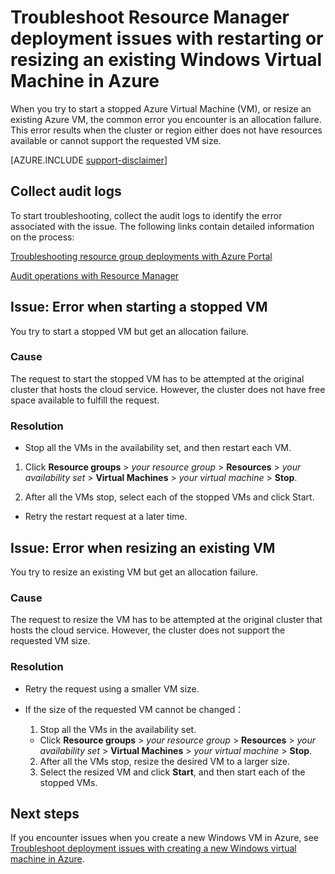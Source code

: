 <properties
   pageTitle="VM restarting or resizing issues | Microsoft Azure"
   description="Troubleshoot Resource Manager deployment issues with restarting or resizing an existing Windows Virtual Machine in Azure"
   services="virtual-machines-windows, azure-resource-manager"
   documentationCenter=""
   authors="Deland-Han"
   manager="felixwu"
   editor=""
   tags="top-support-issue"/>

<tags
   ms.service="virtual-machines-windows"
   ms.topic="support-article"
   ms.tgt_pltfrm="vm-windows"
   ms.devlang="na"
   ms.workload="required"
   ms.date="09/09/2016"
   ms.author="delhan"/>

# <a name="troubleshoot-resource-manager-deployment-issues-with-restarting-or-resizing-an-existing-windows-virtual-machine-in-azure"></a>Troubleshoot Resource Manager deployment issues with restarting or resizing an existing Windows Virtual Machine in Azure

When you try to start a stopped Azure Virtual Machine (VM), or resize an existing Azure VM, the common error you encounter is an allocation failure. This error results when the cluster or region either does not have resources available or cannot support the requested VM size.

[AZURE.INCLUDE [support-disclaimer](../../includes/support-disclaimer.md)]

## <a name="collect-audit-logs"></a>Collect audit logs

To start troubleshooting, collect the audit logs to identify the error associated with the issue. The following links contain detailed information on the process:

[Troubleshooting resource group deployments with Azure Portal](../resource-manager-troubleshoot-deployments-portal.md)

[Audit operations with Resource Manager](../resource-group-audit.md)

## <a name="issue-error-when-starting-a-stopped-vm"></a>Issue: Error when starting a stopped VM

You try to start a stopped VM but get an allocation failure.

### <a name="cause"></a>Cause

The request to start the stopped VM has to be attempted at the original cluster that hosts the cloud service. However, the cluster does not have free space available to fulfill the request.

### <a name="resolution"></a>Resolution

*   Stop all the VMs in the availability set, and then restart each VM.

  1. Click **Resource groups** > _your resource group_ > **Resources** > _your availability set_ > **Virtual Machines** > _your virtual machine_ > **Stop**.

  2. After all the VMs stop, select each of the stopped VMs and click Start.

*   Retry the restart request at a later time.

## <a name="issue-error-when-resizing-an-existing-vm"></a>Issue: Error when resizing an existing VM

You try to resize an existing VM but get an allocation failure.

### <a name="cause"></a>Cause

The request to resize the VM has to be attempted at the original cluster that hosts the cloud service. However, the cluster does not support the requested VM size.

### <a name="resolution"></a>Resolution

* Retry the request using a smaller VM size.

* If the size of the requested VM cannot be changed：

  1. Stop all the VMs in the availability set.

    * Click **Resource groups** > _your resource group_ > **Resources** > _your availability set_ > **Virtual Machines** > _your virtual machine_ > **Stop**.

  2. After all the VMs stop, resize the desired VM to a larger size.
  3. Select the resized VM and click **Start**, and then start each of the stopped VMs.

## <a name="next-steps"></a>Next steps

If you encounter issues when you create a new Windows VM in Azure, see [Troubleshoot deployment issues with creating a new Windows virtual machine in Azure](../virtual-machines/virtual-machines-windows-troubleshoot-deployment-new-vm.md).
